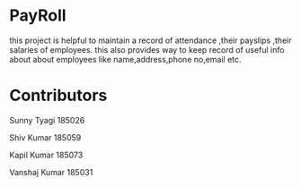 # PayRoll
this project is helpful to maintain a record of attendance ,their payslips ,their salaries of employees. this also provides way to keep record of useful info about about employees like name,address,phone no,email etc.

# Contributors
Sunny Tyagi 185026

Shiv Kumar 185059

Kapil Kumar 185073

Vanshaj Kumar 185031
